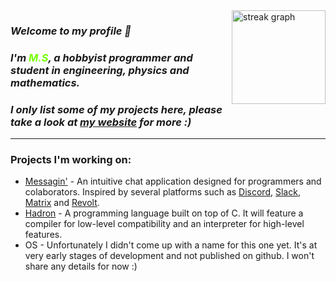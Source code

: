 <img align="right" src="https://streak-stats.demolab.com?user=ms-is-coding&locale=en&mode=daily&theme=chartreuse-dark&hide_border=false&border_radius=5&order=3" height="150" alt="streak graph"  />

### *Welcome to my profile &#x1F44B;*
### *I'm <font color="#77ff00">M.S</font>, a hobbyist programmer and student in engineering, physics and mathematics.*
### *I only list some of my projects here, please take a look at [my website](https://ms.hadronlang.com) for more :)*

---

### Projects I'm working on:
- [Messagin'](https://github.com/messagin) - An intuitive chat application designed for programmers and colaborators. Inspired by several platforms such as [Discord](https://discord.com), [Slack](https://slack.com), [Matrix](https://matrix.org) and [Revolt](https://revolt.chat).
- [Hadron](https://hadronlang.com) - A programming language built on top of C. It will feature a compiler for low-level compatibility and an interpreter for high-level features.
- OS - Unfortunately I didn't come up with a name for this one yet. It's at very early stages of development and not published on github. I won't share any details for now :)
